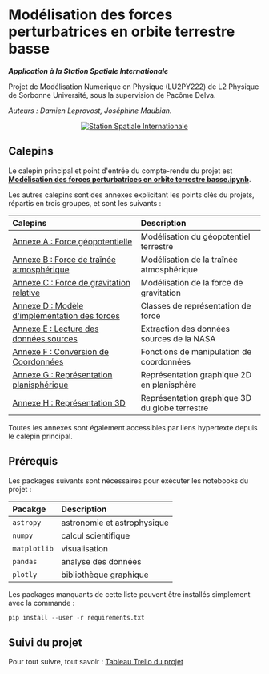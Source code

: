 # Modélisation des forces perturbatrices en orbite terrestre basse
***Application à la Station Spatiale Internationale***

Projet de Modélisation Numérique en Physique (LU2PY222) de L2 Physique de Sorbonne Université,
sous la supervision de Pacôme Delva.

*Auteurs : Damien Leprovost, Joséphine Maubian.*

<p align="center" width="100%">
  <a href="#">
    <img src="http://www.alpine-geckos.at/wp-content/uploads/2010/03/iss-modules-150x150.jpg" alt="Station Spatiale Internationale">
  </a>
</p>

## Calepins

Le calepin principal et point d'entrée du compte-rendu du projet est 
**[Modélisation des forces perturbatrices en orbite terrestre basse.ipynb](Mod%C3%A9lisation%20des%20forces%20perturbatrices%20en%20orbite%20terrestre%20basse.ipynb)**.

Les autres calepins sont des annexes explicitant les points clés du projets,
répartis en trois groupes, et sont les suivants :

| Calepins                                                                                        | Description                                                   |
|:------------------------------------------------------------------------------------------------|:-------------------------------------------------------------|
| [Annexe A : Force géopotentielle](%5BAnnexe%20A%5D%20Force%20g%C3%A9opotentielle.ipynb)                  | Modélisation du géopotentiel terrestre               |
| [Annexe B : Force de traînée atmosphérique](%5BAnnexe%20B%5D%20Force%20de%20tra%C3%AEn%C3%A9e%20atmosph%C3%A9rique.ipynb)        | Modélisation de la traînée atmosphérique           |
| [Annexe C : Force de gravitation relative](%5BAnnexe%20C%5D%20Force%20de%20gravitation%20relative.ipynb) | Modélisation de la force de gravitation             |
| [Annexe D : Modèle d'implémentation des forces](%5BAnnexe%20D%5D%20Mod%C3%A8le%20d'impl%C3%A9mentation%20des%20forces.ipynb) | Classes de représentation de force |
| [Annexe E : Lecture des données sources](%5BAnnexe%20E%5D%20Lecture%20des%20donn%C3%A9es%20sources.ipynb)      | Extraction des données sources de la NASA                    |
| [Annexe F : Conversion de Coordonnées](%5BAnnexe%20F%5D%20Conversion%20de%20Coordonn%C3%A9es.ipynb)            | Fonctions de manipulation de coordonnées             |
| [Annexe G : Représentation planisphérique](%5BAnnexe%20G%5D%20Repr%C3%A9sentation%20planisph%C3%A9rique.ipynb) | Représentation graphique 2D en planisphère             |
| [Annexe H : Représentation 3D](%5BAnnexe%20H%5D%20Repr%C3%A9sentation%203D.ipynb)                              | Représentation graphique 3D du globe terrestre               |


Toutes les annexes sont également accessibles par liens hypertexte depuis le calepin principal.



## Prérequis

Les packages suivants sont nécessaires pour exécuter les notebooks du projet :

| Pacakge      | Description                 |
|:-------------|:----------------------------|
| `astropy`    | astronomie et astrophysique |
| `numpy`      | calcul scientifique         |
| `matplotlib` | visualisation               |
| `pandas`     | analyse des données         |
| `plotly`     | bibliothèque graphique      |

Les packages manquants de cette liste peuvent être installés simplement avec la commande :

```python
pip install --user -r requirements.txt
```

## Suivi du projet

Pour tout suivre, tout savoir : [Tableau Trello du projet](https://trello.com/b/R6sQiqS1/groupe-2-leprovost-maubian)
